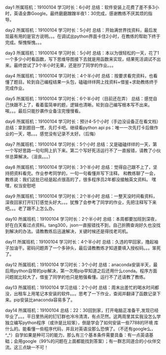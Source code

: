 day1
所属班机：19100104
学习时长：6小时
总结：软件安装上花费了差不多3小时，英语全靠Google。最终磨磨蹭蹭半夜1：30完成，感谢教练不厌其烦的指导。

day2
所属班机：19100104
学习时长：5小时
总结：开始满世界找资料，最后发现最有用的是官方说明。。。在调试出python界面卡住2小时，在教练的帮助下终于完成。惭愧惭愧。。。

day3
所属班机：19100104
学习时长：5小时
总结：本以为很轻松的一天，花了1一个多少小时看函数，写下思维导图接下去就是用函数来实现，结果死活调试不出来。最终尝试了3个半小时无果，还是抄了同学的作业。。。

day4
所属班机：19100104
学习时长：4个半小时
总结：按要求看完资料，也看懂了题目。轮到自己编程结果一头包，磕磕绊绊网上找资料+借鉴+求助教练终于完成作业。

day5
所属班机：19100104
学习时长：6个半小时（目前还在弄）
总结：感觉自己快跟不上了，看着蛮简单的题，逻辑也清晰。轮到自己编写根本写不出来。
唉。。。最后只能抄袭作业备注完慢慢看。

day6
所属班机：19100104
学习时长：预计4-5个小时（手边没设备正在看文档）
总结：拿到题目一愣，先打卡吧。继续看python api
ps：唯一一次先打卡后做作业的一天，嗯。。。感觉没有记录不太好。（后悔）

day7
所属班机：19100104
学习时长：5个小时
总结：又是磕磕绊绊的一天，第一个写好思路一句句网上扒下来。第二个写好死活运行不了一直报错，请教了小伙伴总算解决。（沮丧。。。）

day8
所属班机：19100104
学习时长：3个半小时
总结：觉得自己跟不上了，坚持把资料看完。作业参考同学的，一句一句看懂并写下注释。
和教练聊了一会，教练说：我们这批已经是起点很高的了，很多程序员2年都没接触英文资料。
嘿嘿，权当安慰吧

day9
所属班机：19100104
学习时长：2个半小时
总结：一整天没时间看资料，深夜回家打开钉钉感觉头好大。。。犹豫了会参考了同学的作业，先把注释写下来吧。。。老了跟不上怎么办。

day10
所属班机：19100104
学习时长：2个半小时
总结：本周都要加班到深夜，好在白天看过点资料。tang300，json一直报错找不到，自己折腾查询好久也没找到解决的办法。请教教练后迅速解决，关键时候还是得找老司机。

day11
所属班机：19100104
学习时长：4个半小时
总结：久违的早回家，撸起袖子加油干。密码问题弄了一个多钟头，最后请教教练才知道要填入授权码。。。笨死了。

day12
所属班机：19100104
学习时长：3个小时
总结：anaconda安装半天，最后用python自带的pip解决，第一次用pip早知道之后还用什么conda。程序方面问题就比较大了，借鉴了同学的也只是勉强看懂。运行不了还请教了教练。

day13
所属班机：19100104
学习总结：2个小时
总结：周末出差忙的喝水时间都没，出租车上用笔记本安装的软件。。。思考了一下作业，查阅并翻译了函数记录下来。pip安装比anaconda容易多了。

day14
所属班机：19100104
总结：22：30回到家，打开电脑正准备干,发现已经毕业了。。。平日里热闹的钉钉群也冷冷清清，有点茫然。这两周里其实我没怎么学独立编写python程序（或许是比较笨），倒是学会了如何安装一些7788的环境 库什么的。能看懂一些程序代码，并且对英语没那么恐惧了。（不还有google么，^_^）自学如果是种可习的能力，那么有三个基本条件需要具备：有一点英语基础；会用google（99%的问题在上面都能找到答案）；有一群志同道合的小伙伴交流。这三点缺一不可！